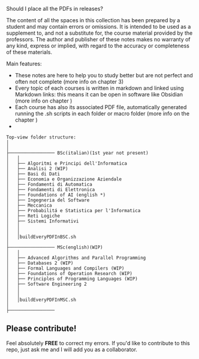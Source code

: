 Should I place all the PDFs in releases?

The content of all the spaces in this collection has been prepared by a student and may contain errors or omissions. It is intended to be used as a supplement to, and not a substitute for, the course material provided by the professors. The author and publisher of these notes makes no warranty of any kind, express or implied, with regard to the accuracy or completeness of these materials.


Main features: 

- These notes are here to help you to study better but are not perfect and often not complete (more info on chapter 3)
- Every topic of each courses is written in markdown and linked using Markdown links: this means it can be open in software like Obsidian (more info on chapter )
- Each course has also its associated PDF file, automatically generated running the .sh scripts in each folder or macro folder (more info on the chapter )
- 

```tree
Top-view folder structure:
│
│
├───────────────── BSc(italian)(1st year not present)
│   │ 
│   ├── Algoritmi e Principi dell'Informatica
│   ├── Analisi 2 (WIP)
│   ├── Basi di Dati
│   ├── Economia e Organizzazione Aziendale
│   ├── Fondamenti di Automatica
│   ├── Fondamenti di Elettronica
│   ├── Foundations of AI (english *)
│   ├── Ingegneria del Software
│   ├── Meccanica
│   ├── Probabilitá e Statistica per l'Informatica
│   ├── Reti Logiche
│   ├── Sistemi Informativi 
│   │
│   │
│   │buildEveryPDFInBSC.sh
│
├───────────────── MSc(english)(WIP)
│   │
│   ├── Advanced Algorithms and Parallel Programming
│   ├── Databases 2 (WIP)
│   ├── Formal Languages and Compilers (WIP)
│   ├── Foundations of Operation Research (WIP)
│   ├── Principles of Programming Languages (WIP)
│   ├── Software Engineering 2 
│   │
│   │
│   │buildEveryPDFInMSC.sh
│
├─────────────────

````


## Please contribute!
Feel absolutely **FREE** to correct my errors. If you'd like to contribute to this repo, just ask me and I will add you as a collaborator.